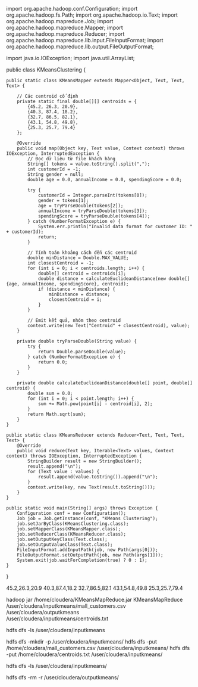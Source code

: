 import org.apache.hadoop.conf.Configuration;
import org.apache.hadoop.fs.Path;
import org.apache.hadoop.io.Text;
import org.apache.hadoop.mapreduce.Job;
import org.apache.hadoop.mapreduce.Mapper;
import org.apache.hadoop.mapreduce.Reducer;
import org.apache.hadoop.mapreduce.lib.input.FileInputFormat;
import org.apache.hadoop.mapreduce.lib.output.FileOutputFormat;

import java.io.IOException;
import java.util.ArrayList;

public class KMeansClustering {

    public static class KMeansMapper extends Mapper<Object, Text, Text, Text> {

        // Các centroid cố định
        private static final double[][] centroids = {
            {45.2, 26.3, 20.9},
            {40.3, 87.4, 18.2},
            {32.7, 86.5, 82.1},
            {43.1, 54.8, 49.8},
            {25.3, 25.7, 79.4}
        };

        @Override
        public void map(Object key, Text value, Context context) throws IOException, InterruptedException {
            // Đọc dữ liệu từ file khách hàng
            String[] tokens = value.toString().split(",");
            int customerId = -1;
            String gender = null;
            double age = 0.0, annualIncome = 0.0, spendingScore = 0.0;

            try {
                customerId = Integer.parseInt(tokens[0]);
                gender = tokens[1];
                age = tryParseDouble(tokens[2]);
                annualIncome = tryParseDouble(tokens[3]);
                spendingScore = tryParseDouble(tokens[4]);
            } catch (NumberFormatException e) {
                System.err.println("Invalid data format for customer ID: " + customerId);
                return;
            }

            // Tính toán khoảng cách đến các centroid
            double minDistance = Double.MAX_VALUE;
            int closestCentroid = -1;
            for (int i = 0; i < centroids.length; i++) {
                double[] centroid = centroids[i];
                double distance = calculateEuclideanDistance(new double[] {age, annualIncome, spendingScore}, centroid);
                if (distance < minDistance) {
                    minDistance = distance;
                    closestCentroid = i;
                }
            }

            // Emit kết quả, nhóm theo centroid
            context.write(new Text("Centroid" + closestCentroid), value);
        }

        private double tryParseDouble(String value) {
            try {
                return Double.parseDouble(value);
            } catch (NumberFormatException e) {
                return 0.0;
            }
        }

        private double calculateEuclideanDistance(double[] point, double[] centroid) {
            double sum = 0.0;
            for (int i = 0; i < point.length; i++) {
                sum += Math.pow(point[i] - centroid[i], 2);
            }
            return Math.sqrt(sum);
        }
    }

    public static class KMeansReducer extends Reducer<Text, Text, Text, Text> {
        @Override
        public void reduce(Text key, Iterable<Text> values, Context context) throws IOException, InterruptedException {
            StringBuilder result = new StringBuilder();
            result.append("\n");
            for (Text value : values) {
                result.append(value.toString()).append("\n");
            }
            context.write(key, new Text(result.toString()));
        }
    }

    public static void main(String[] args) throws Exception {
        Configuration conf = new Configuration();
        Job job = Job.getInstance(conf, "KMeans Clustering");
        job.setJarByClass(KMeansClustering.class);
        job.setMapperClass(KMeansMapper.class);
        job.setReducerClass(KMeansReducer.class);
        job.setOutputKeyClass(Text.class);
        job.setOutputValueClass(Text.class);
        FileInputFormat.addInputPath(job, new Path(args[0]));
        FileOutputFormat.setOutputPath(job, new Path(args[1]));
        System.exit(job.waitForCompletion(true) ? 0 : 1);
    }
}



45.2,26.3,20.9
40.3,87.4,18.2
32.7,86.5,82.1
43.1,54.8,49.8
25.3,25.7,79.4

hadoop jar /home/cloudera/KMeansMapReduce.jar KMeansMapReduce \
/user/cloudera/inputkmeans/mall_customers.csv \
/user/cloudera/outputkmeans \
/user/cloudera/inputkmeans/centroids.txt

hdfs dfs -ls /user/cloudera/inputkmeans

hdfs dfs -mkdir -p /user/cloudera/inputkmeans/
hdfs dfs -put /home/cloudera/mall_customers.csv /user/cloudera/inputkmeans/
hdfs dfs -put /home/cloudera/centroids.txt /user/cloudera/inputkmeans/

hdfs dfs -ls /user/cloudera/inputkmeans/

hdfs dfs -rm -r /user/cloudera/outputkmeans/


